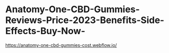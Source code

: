 # Anatomy-One-CBD-Gummies-Reviews-Price-2023-Benefits-Side-Effects-Buy-Now-
https://anatomy-one-cbd-gummies-cost.webflow.io/
